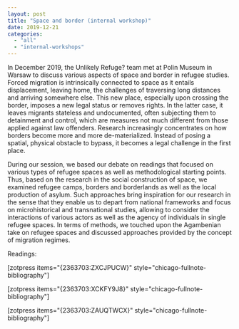 ```yaml
---
layout: post
title: "Space and border (internal workshop)"
date: 2019-12-21
categories: 
  - "all"
  - "internal-workshops"
---
```


In December 2019, the Unlikely Refuge? team met at Polin Museum in Warsaw to discuss various aspects of space and border in refugee studies. Forced migration is intrinsically connected to space as it entails displacement, leaving home, the challenges of traversing long distances and arriving somewhere else. This new place, especially upon crossing the border, imposes a new legal status or removes rights. In the latter case, it leaves migrants stateless and undocumented, often subjecting them to detainment and control, which are measures not much different from those applied against law offenders. Research increasingly concentrates on how borders become more and more de-materialized. Instead of posing a spatial, physical obstacle to bypass, it becomes a legal challenge in the first place.

During our session, we based our debate on readings that focused on various types of refugee spaces as well as methodological starting points. Thus, based on the research in the social construction of space, we examined refugee camps, borders and borderlands as well as the local production of asylum. Such approaches bring inspiration for our research in the sense that they enable us to depart from national frameworks and focus on microhistorical and transnational studies, allowing to consider the interactions of various actors as well as the agency of individuals in single refugee spaces. In terms of methods, we touched upon the Agambenian take on refugee spaces and discussed approaches provided by the concept of migration regimes.

Readings:

\[zotpress items="{2363703:ZXCJPUCW}" style="chicago-fullnote-bibliography"\]

\[zotpress items="{2363703:XCKFY9J8}" style="chicago-fullnote-bibliography"\]

\[zotpress items="{2363703:ZAUQTWCX}" style="chicago-fullnote-bibliography"\]
